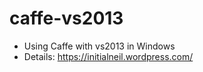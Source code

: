 caffe-vs2013
==========

- Using Caffe with vs2013 in Windows
- Details: https://initialneil.wordpress.com/
